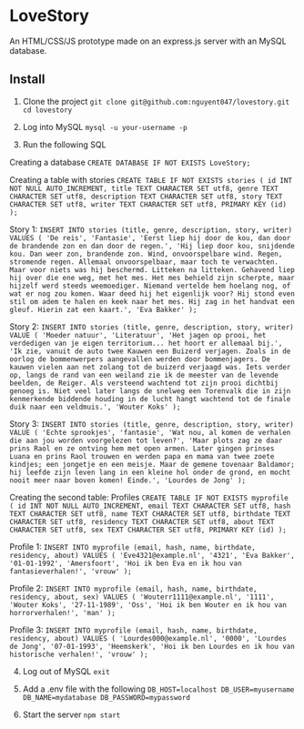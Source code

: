 # LoveStory

An HTML/CSS/JS prototype made on an express.js server with an MySQL database.

## Install
1. Clone the project
`git clone git@github.com:nguyent047/lovestory.git`
`cd lovestory`

2. Log into MySQL
`mysql -u your-username -p`

3. Run the following SQL

Creating a database
`CREATE DATABASE IF NOT EXISTS LoveStory;`

Creating a table with stories
`CREATE TABLE IF NOT EXISTS stories ( id INT NOT NULL AUTO_INCREMENT, title TEXT CHARACTER SET utf8, genre TEXT CHARACTER SET utf8, description TEXT CHARACTER SET utf8, story TEXT CHARACTER SET utf8, writer TEXT CHARACTER SET utf8, PRIMARY KEY (id) );`

Story 1:
`INSERT INTO stories (title, genre, description, story, writer) VALUES ( 'De reis', 'Fantasie', 'Eerst liep hij door de kou, dan door de brandende zon en dan door de regen.', 'Hij liep door kou, snijdende kou. Dan weer zon, brandende zon. Wind, onvoorspelbare wind. Regen, stromende regen. Allemaal onvoorspelbaar, maar toch te verwachten. Maar voor niets was hij beschermd. Litteken na litteken. Gehavend liep hij over die ene weg, met het mes. Het mes behield zijn scherpte, maar hijzelf werd steeds weemoediger. Niemand vertelde hem hoelang nog, of wat er nog zou komen. Waar deed hij het eigenlijk voor? Hij stond even stil om adem te halen en keek naar het mes. Hij zag in het handvat een gleuf. Hierin zat een kaart.', 'Eva Bakker' );`

Story 2:
`INSERT INTO stories (title, genre, description, story, writer) VALUE ( 'Moeder natuur', 'Literatuur', 'Het jagen op prooi, het verdedigen van je eigen territorium... het hoort er allemaal bij.', 'Ik zie, vanuit de auto twee Kauwen een Buizerd verjagen. Zoals in de oorlog de bommenwerpers aangevallen werden door bommenjagers. De kauwen vielen aan net zolang tot de buizerd verjaagd was. Iets verder op, langs de rand van een weiland zie ik de meester van de levende beelden, de Reiger. Als versteend wachtend tot zijn prooi dichtbij genoeg is. Niet veel later langs de snelweg een Torenvalk die in zijn kenmerkende biddende houding in de lucht hangt wachtend tot de finale duik naar een veldmuis.', 'Wouter Koks' );`

Story 3:
`INSERT INTO stories (title, genre, description, story, writer) VALUE ( 'Echte sprookjes', 'fantasie', 'Wat nou, al komen de verhalen die aan jou worden voorgelezen tot leven?', 'Maar plots zag ze daar prins Raol en ze ontving hem met open armen. Later gingen prinses Luana en prins Raol trouwen en werden papa en mama van twee zoete kindjes; een jongetje en een meisje. Maar de gemene tovenaar Baldamor; hij leefde zijn leven lang in een kleine hol onder de grond, en mocht nooit meer naar boven komen! Einde.', 'Lourdes de Jong' );`

Creating the second table: Profiles
`CREATE TABLE IF NOT EXISTS myprofile ( id INT NOT NULL AUTO_INCREMENT, email TEXT CHARACTER SET utf8, hash TEXT CHARACTER SET utf8, name TEXT CHARACTER SET utf8, birthdate TEXT CHARACTER SET utf8, residency TEXT CHARACTER SET utf8, about TEXT CHARACTER SET utf8, sex TEXT CHARACTER SET utf8, PRIMARY KEY (id) );`

Profile 1:
`INSERT INTO myprofile (email, hash, name, birthdate, residency, about) VALUES ( 'Eve4321@example.nl', '4321', 'Eva Bakker', '01-01-1992', 'Amersfoort', 'Hoi ik ben Eva en ik hou van fantasieverhalen!', 'vrouw' );`

Profile 2:
`INSERT INTO myprofile (email, hash, name, birthdate, residency, about, sex) VALUES ( 'Wouterr1111@example.nl', '1111', 'Wouter Koks', '27-11-1989', 'Oss', 'Hoi ik ben Wouter en ik hou van horrorverhalen!', 'man' );`

Profile 3:
`INSERT INTO myprofile (email, hash, name, birthdate, residency, about) VALUES ( 'Lourdes000@example.nl', '0000', 'Lourdes de Jong', '07-01-1993', 'Heemskerk', 'Hoi ik ben Lourdes en ik hou van historische verhalen!', 'vrouw' );`

4. Log out of MySQL
`exit`

5. Add a .env file with the following
`DB_HOST=localhost
DB_USER=myusername
DB_NAME=mydatabase
DB_PASSWORD=mypassword`

6. Start the server
`npm start`